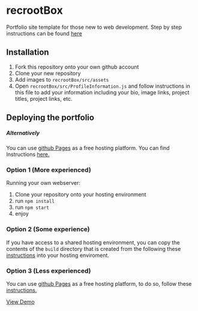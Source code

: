 # recrootBox

Portfolio site template for those new to web development.
Step by step instructions can be found [here](https://www.youtube.com/watch?v=tz04HiWaPfc)

## Installation

1. Fork this repository onto your own github account
2. Clone your new repository
3. Add images to `recrootBox/src/assets`
4. Open `recrootBox/src/ProfileInformation.js` and follow instructions in this file to add your information including your bio, image links, project titles, project links, etc.

## Deploying the portfolio

##### Alternatively

You can use [github Pages](https://pages.github.com/) as a free hosting platform. You can find Instructions [here.](https://medium.com/@_mariacheline/deploy-create-react-app-project-to-github-pages-2eb6deda5b89)

### Option 1 (More experienced)

Running your own webserver:

1. Clone your repository onto your hosting environment
2. run `npm install`
3. run `npm start`
4. enjoy

### Option 2 (Some experience)

If you have access to a shared hosting environment, you can copy the contents of the `build` directory that is created from the following these [instructions](https://medium.com/@_mariacheline/deploy-create-react-app-project-to-github-pages-2eb6deda5b89) into your hosting enviroment.

### Option 3 (Less experienced)

You can use [github Pages](https://pages.github.com/) as a free hosting platform, to do so, follow these [instructions.](https://medium.com/@_mariacheline/deploy-create-react-app-project-to-github-pages-2eb6deda5b89)

[View Demo](http://trevorhere.github.io/recrootBox)
